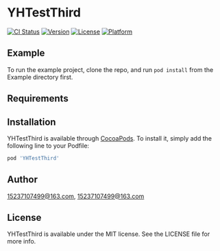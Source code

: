 # YHTestThird

[![CI Status](https://img.shields.io/travis/15237107499@163.com/YHTestThird.svg?style=flat)](https://travis-ci.org/15237107499@163.com/YHTestThird)
[![Version](https://img.shields.io/cocoapods/v/YHTestThird.svg?style=flat)](https://cocoapods.org/pods/YHTestThird)
[![License](https://img.shields.io/cocoapods/l/YHTestThird.svg?style=flat)](https://cocoapods.org/pods/YHTestThird)
[![Platform](https://img.shields.io/cocoapods/p/YHTestThird.svg?style=flat)](https://cocoapods.org/pods/YHTestThird)

## Example

To run the example project, clone the repo, and run `pod install` from the Example directory first.

## Requirements

## Installation

YHTestThird is available through [CocoaPods](https://cocoapods.org). To install
it, simply add the following line to your Podfile:

```ruby
pod 'YHTestThird'
```

## Author

15237107499@163.com, 15237107499@163.com

## License

YHTestThird is available under the MIT license. See the LICENSE file for more info.
